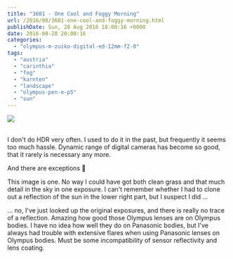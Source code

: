 ```yaml
---
title: "3601 - One Cool and Foggy Morning"
url: /2016/08/3601-one-cool-and-foggy-morning.html
publishDate: Sun, 28 Aug 2016 18:00:16 +0000
date: 2016-08-28 20:00:16
categories: 
  - "olympus-m-zuiko-digital-ed-12mm-f2-0"
tags: 
  - "austria"
  - "carinthia"
  - "fog"
  - "karnten"
  - "landscape"
  - "olympus-pen-e-p5"
  - "sun"
---
```

<div class="container">
<div class="center"><a target="_blank" href="https://d25zfm9zpd7gm5.cloudfront.net/1200x1200/2016/20160430_073421-HDR_lr.jpg"><img class="webfeedsFeaturedVisual" src="https://d25zfm9zpd7gm5.cloudfront.net/0600x0600/2016/20160430_073421-HDR_lr.jpg" /></a></div>
</div>
<br />

I don't do HDR very often. I used to do it in the past, but frequently it seems too much hassle. Dynamic range of digital cameras has become so good, that it rarely is necessary any more.

And there are exceptions 🙂

This image is one. No way I could have got both clean grass and that much detail in the sky in one exposure. I can't remember whether I had to clone out a reflection of the sun in the lower right part, but I suspect I did ...

... no, I've just looked up the original exposures, and there is really no trace of a reflection. Amazing how good those Olympus lenses are on Olympus bodies. I have no idea how well they do on Panasonic bodies, but I've always had trouble with extensive flares when using Panasonic lenses on Olympus bodies. Must be some incompatibility of sensor reflectivity and lens coating.
